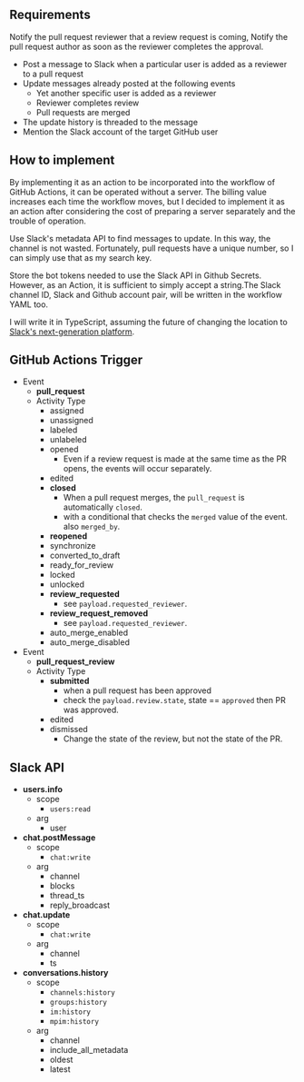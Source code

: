 ## Requirements

Notify the pull request reviewer that a review request is coming,
Notify the pull request author as soon as the reviewer completes the approval.

- Post a message to Slack when a particular user is added as a reviewer to a pull request
- Update messages already posted at the following events
    - Yet another specific user is added as a reviewer
    - Reviewer completes review
    - Pull requests are merged
- The update history is threaded to the message
- Mention the Slack account of the target GitHub user

## How to implement

By implementing it as an action to be incorporated into the workflow of GitHub Actions,
it can be operated without a server. The billing value increases each time the workflow moves,
but I decided to implement it as an action after considering the cost of preparing a server separately
and the trouble of operation.

Use Slack's metadata API to find messages to update. In this way, the channel is not wasted. 
Fortunately, pull requests have a unique number, so I can simply use that as my search key.

Store the bot tokens needed to use the Slack API in Github Secrets. However, as an Action,
it is sufficient to simply accept a string.The Slack channel ID, Slack and Github account pair,
will be written in the workflow YAML too.

I will write it in TypeScript, assuming the future of changing the location to
[Slack's next-generation platform](https://api.slack.com/future).

## GitHub Actions Trigger

- Event
    - **pull_request**
    - Activity Type
        - assigned
        - unassigned
        - labeled
        - unlabeled
        - opened
            - Even if a review request is made at the same time as the PR opens, the events will occur separately.
        - edited
        - **closed**
            - When a pull request merges, the `pull_request` is automatically `closed`. 
            - with a conditional that checks the `merged` value of the event. also `merged_by`.
        - **reopened**
        - synchronize
        - converted_to_draft
        - ready_for_review
        - locked
        - unlocked
        - **review_requested**
            - see `payload.requested_reviewer`.
        - **review_request_removed**
            - see `payload.requested_reviewer`.
        - auto_merge_enabled
        - auto_merge_disabled
- Event
    - **pull_request_review**
    - Activity Type
        - **submitted**
            - when a pull request has been approved
            - check the `payload.review.state`, state == `approved` then PR was approved.
        - edited
        - dismissed
            - Change the state of the review, but not the state of the PR.

## Slack API

- **users.info**
    - scope
        - `users:read`
    - arg
        - user
- **chat.postMessage**
    - scope
        - `chat:write`
    - arg
        - channel
        - blocks
        - thread_ts
        - reply_broadcast
- **chat.update**
    - scope
        - `chat:write`
    - arg
        - channel
        - ts
- **conversations.history**
    - scope
        - `channels:history`
        - `groups:history`
        - `im:history`
        - `mpim:history`
    - arg
        - channel
        - include_all_metadata
        - oldest
        - latest
